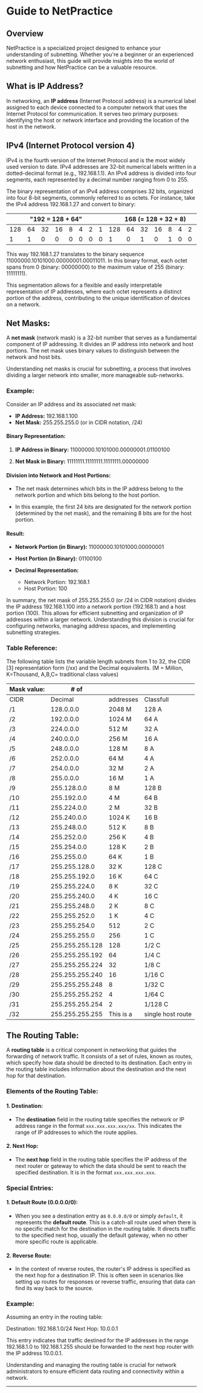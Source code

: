 # Guide to NetPractice

## Overview
NetPractice is a specialized project designed to enhance your understanding of subnetting. Whether you're a beginner or an experienced network enthusiast, this guide will provide insights into the world of subnetting and how NetPractice can be a valuable resource.

## What is IP Address?
In networking, an **IP address** (Internet Protocol address) is a numerical label assigned to each device connected to a computer network that uses the Internet Protocol for communication. It serves two primary purposes: identifying the host or network interface and providing the location of the host in the network.

## IPv4 (Internet Protocol version 4)
IPv4 is the fourth version of the Internet Protocol and is the most widely used version to date. IPv4 addresses are 32-bit numerical labels written in a dotted-decimal format (e.g., 192.168.1.1). An IPv4 address is divided into four segments, each represented by a decimal number ranging from 0 to 255.

The binary representation of an IPv4 address comprises 32 bits, organized into four 8-bit segments, commonly referred to as octets. For instance, take the IPv4 address 192.168.1.27 and convert to binary:

<table>
  <thead>
    <tr>
      <th colspan="8">"192 = 128 + 64"</th>
      <th colspan="8">168 (= 128 + 32 + 8)</th>
      <th colspan="8">1 (= 1)</th>
      <th colspan="8">27 (= 16 + 8 + 2 + 1)</th>
    </tr>
  </thead>
  <tbody>
    <tr>
      <td>128<br></td> <td>64</td> <td>32</td> <td>16</td> <td>8</td> <td>4</td> <td>2</td> <td>1</td>
      <td>128</td> <td>64</td> <td>32</td> <td>16</td> <td>8</td> <td>4</td> <td>2</td> <td>1</td>
      <td>128</td> <td>64</td> <td>32</td> <td>16</td> <td>8</td> <td>4</td> <td>2</td> <td>1</td>
      <td>128</td> <td>64</td> <td>32</td> <td>16</td> <td>8</td> <td>4</td> <td>2</td> <td>1</td>
   </tr>
    <tr>
      <td>1</td> <td>1</td> <td>0</td> <td>0</td> <td>0</td> <td>0</td> <td>0</td> <td>0</td>
      <td>1</td> <td>0</td> <td>1</td> <td>0</td> <td>1</td> <td>0</td> <td>0</td> <td>0</td>
      <td>0</td> <td>0</td> <td>0</td> <td>0</td> <td>0</td> <td>0</td> <td>0</td> <td>1</td>
      <td>0</td> <td>0</td> <td>0</td> <td>1</td><td>1</td> <td>0</td> <td>1</td> <td>1</td>
    </tr>
  </tbody>
</table>

This way 192.168.1.27 translates to the binary sequence 11000000.10101000.00000001.00011011. In this binary format, each octet spans from 0 (binary: 00000000) to the maximum value of 255 (binary: 11111111).

This segmentation allows for a flexible and easily interpretable representation of IP addresses, where each octet represents a distinct portion of the address, contributing to the unique identification of devices on a network.

## Net Masks:
A **net mask** (network mask) is a 32-bit number that serves as a fundamental component of IP addressing. It divides an IP address into network and host portions. The net mask uses binary values to distinguish between the network and host bits. 

Understanding net masks is crucial for subnetting, a process that involves dividing a larger network into smaller, more manageable sub-networks.

### Example:

Consider an IP address and its associated net mask:

- **IP Address:** 192.168.1.100
- **Net Mask:** 255.255.255.0 (or in CIDR notation, /24)

#### Binary Representation:

1. **IP Address in Binary:**
11000000.10101000.00000001.01100100

2. **Net Mask in Binary:**
11111111.11111111.11111111.00000000

#### Division into Network and Host Portions:

- The net mask determines which bits in the IP address belong to the network portion and which bits belong to the host portion.

- In this example, the first 24 bits are designated for the network portion (determined by the net mask), and the remaining 8 bits are for the host portion.

#### Result:

- **Network Portion (in Binary):**
11000000.10101000.00000001

- **Host Portion (in Binary):**
01100100

- **Decimal Representation:**
  - Network Portion: 192.168.1
  - Host Portion: 100

In summary, the net mask of 255.255.255.0 (or /24 in CIDR notation) divides the IP address 192.168.1.100 into a network portion (192.168.1) and a host portion (100). This allows for efficient subnetting and organization of IP addresses within a larger network. Understanding this division is crucial for configuring networks, managing address spaces, and implementing subnetting strategies.

### Table Reference:

The following table lists the variable length subnets from 1 to 32, the CIDR [3] representation form (/xx) and the Decimal equivalents. (M = Million, K=Thousand, A,B,C= traditional class values)

|   Mask value:   |           # of    |                   |            | 
|-----------------|-------------------|-------------------|------------|
|   CIDR          |   Decimal         |  addresses       |  Classfull  |
|   /1            |    128.0.0.0      |   2048 M          |   128 A    |
|   /2            |    192.0.0.0      |   1024 M          |    64 A    |
|   /3            |    224.0.0.0      |    512 M          |    32 A    |
|   /4            |    240.0.0.0      |    256 M          |    16 A    |
|   /5            |    248.0.0.0      |    128 M          |     8 A    |
|   /6            |    252.0.0.0      |     64 M          |     4 A    |
|   /7            |    254.0.0.0      |     32 M          |     2 A    |
|   /8            |    255.0.0.0      |     16 M          |     1 A    |
|   /9            |    255.128.0.0    |      8 M          |   128 B    |
|   /10           |    255.192.0.0    |      4 M          |    64 B    |
|   /11           |    255.224.0.0    |      2 M          |    32 B    |
|   /12           |    255.240.0.0    |   1024 K          |    16 B    |
|   /13           |    255.248.0.0    |    512 K          |     8 B    |
|   /14           |    255.252.0.0    |    256 K          |     4 B    |
|   /15           |    255.254.0.0    |    128 K          |     2 B    |
|   /16           |    255.255.0.0    |     64 K          |     1 B    |
|   /17           |    255.255.128.0  |     32 K          |   128 C    |
|   /18           |    255.255.192.0  |     16 K          |    64 C    |
|   /19           |    255.255.224.0  |      8 K          |    32 C    |
|   /20           |    255.255.240.0  |      4 K          |    16 C    |
|   /21           |    255.255.248.0  |      2 K          |     8 C    |
|   /22           |    255.255.252.0  |      1 K          |     4 C    |
|   /23           |    255.255.254.0  |    512            |     2 C    |
|   /24           |    255.255.255.0  |    256            |     1 C    |
|   /25           |    255.255.255.128|    128            |   1/2 C    |
|   /26           |    255.255.255.192|     64            |   1/4 C    |
|   /27           |    255.255.255.224|     32            |   1/8 C    |
|   /28           |    255.255.255.240|     16            |  1/16 C    |
|   /29           |    255.255.255.248|      8            |  1/32 C    |
|   /30           |    255.255.255.252|      4            |  1/64 C    |
|   /31           |    255.255.255.254|      2            | 1/128 C    |
|   /32           |    255.255.255.255|   This is a       | single host route |

## The Routing Table:
A **routing table** is a critical component in networking that guides the forwarding of network traffic. It consists of a set of rules, known as routes, which specify how data should be directed to its destination. Each entry in the routing table includes information about the destination and the next hop for that destination.

### Elements of the Routing Table:

#### 1. Destination:

- The **destination** field in the routing table specifies the network or IP address range in the format `xxx.xxx.xxx.xxx/xx`. This indicates the range of IP addresses to which the route applies.

#### 2. Next Hop:

- The **next hop** field in the routing table specifies the IP address of the next router or gateway to which the data should be sent to reach the specified destination. It is in the format `xxx.xxx.xxx.xxx`.

### Special Entries:

#### 1. Default Route (0.0.0.0/0):

- When you see a destination entry as `0.0.0.0/0` or simply `default`, it represents the **default route**. This is a catch-all route used when there is no specific match for the destination in the routing table. It directs traffic to the specified next hop, usually the default gateway, when no other more specific route is applicable.

#### 2. Reverse Route:

- In the context of reverse routes, the router's IP address is specified as the next hop for a destination IP. This is often seen in scenarios like setting up routes for responses or reverse traffic, ensuring that data can find its way back to the source.

### Example:

Assuming an entry in the routing table:

Destination: 192.168.1.0/24
Next Hop: 10.0.0.1

This entry indicates that traffic destined for the IP addresses in the range 192.168.1.0 to 192.168.1.255 should be forwarded to the next hop router with the IP address 10.0.0.1.

Understanding and managing the routing table is crucial for network administrators to ensure efficient data routing and connectivity within a network.

---
